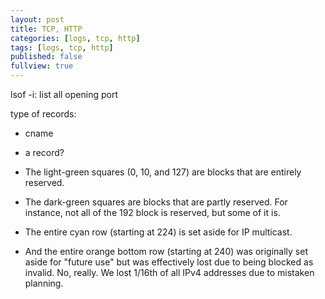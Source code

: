 ```yaml
---
layout: post
title: TCP, HTTP
categories: [logs, tcp, http]
tags: [logs, tcp, http]
published: false
fullview: true
---
```


lsof -i: list all opening port

type of records:

- cname
- a record?



- The light-green squares (0, 10, and 127) are blocks that are entirely reserved.
- The dark-green squares are blocks that are partly reserved. For instance, not all of the 192 block is reserved, but some of it is.
- The entire cyan row (starting at 224) is set aside for IP multicast.
- And the entire orange bottom row (starting at 240) was originally set aside for "future use" but was effectively lost due to being blocked as invalid. No, really. We lost 1/16th of all IPv4 addresses due to mistaken planning.
